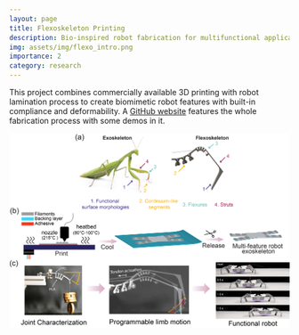 ```yaml
---
layout: page
title: Flexoskeleton Printing
description: Bio-inspired robot fabrication for multifunctional applications
img: assets/img/flexo_intro.png
importance: 2
category: research
---
```


This project combines commercially available 3D printing with robot lamination process to create biomimetic robot features with built-in compliance and deformability. A [GitHub website](https://github.com/gravish-lab/Flexoskeleton-printing) features the whole fabrication process with some demos in it. 



![Flexoskeleton Printing](/assets/img/rs_fig211.png)

<!-- <div class="row">
    <div class="col-sm mt-3 mt-md-0">
        {% include figure.html path="assets/img/rs_fig211.png" title="flexoskeleton printing" class="img-fluid rounded z-depth-1" %}
    </div>
</div>
<div class="caption">
    This figure shows the whole process of flexoskeleton printing and what it can make.
</div>
 -->
